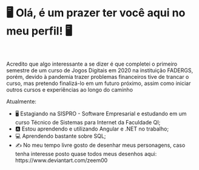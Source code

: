 <h1 class="title">🖥️ Olá, é um prazer ter você aqui no meu perfil! 🖥️</h1>
<br>
<p>Acredito que algo interessante a se dizer é que completei o primeiro semestre de um curso de Jogos Digitais em 2020 na instituição FADERGS, porém, devido à pandemia trazer problemas financeiros tive de trancar o curso, mas pretendo finalizá-lo em um futuro próximo, assim como iniciar outros cursos e experiências ao longo do caminho</p>
<div class="content">
  Atualmente:
  <ul>
    <li>🖥️  Estagiando na SISPRO - Software Empresarial e estudando em um curso Técnico de Sistemas para Internet da Faculdade QI;</li>
    <li>🅰️  Estou aprendendo e utilizando Angular e .NET no trabalho;</li>
    <li>💻  Aprendendo bastante sobre SQL;</li>
    <li>✍️  No meu tempo livre gosto de desenhar meus personagens, caso tenha interesse posto quase todos meus desenhos aqui: https://www.deviantart.com/zeem00</li>
  </ul>
  <br>
